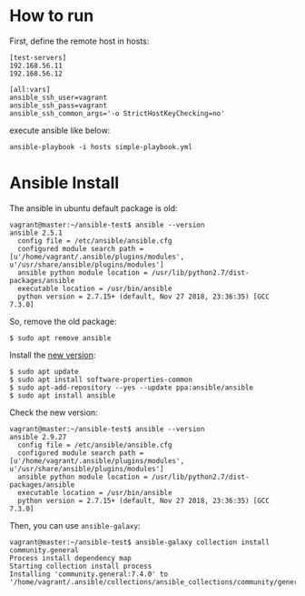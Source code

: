 # How to run
First, define the remote host in hosts:

	[test-servers]
	192.168.56.11
	192.168.56.12

	[all:vars]
	ansible_ssh_user=vagrant
	ansible_ssh_pass=vagrant
	ansible_ssh_common_args='-o StrictHostKeyChecking=no'


execute ansible like below:

	ansible-playbook -i hosts simple-playbook.yml

# Ansible Install

The ansible in ubuntu default package is old:

	vagrant@master:~/ansible-test$ ansible --version
	ansible 2.5.1
	  config file = /etc/ansible/ansible.cfg
	  configured module search path = [u'/home/vagrant/.ansible/plugins/modules', u'/usr/share/ansible/plugins/modules']
	  ansible python module location = /usr/lib/python2.7/dist-packages/ansible
	  executable location = /usr/bin/ansible
	  python version = 2.7.15+ (default, Nov 27 2018, 23:36:35) [GCC 7.3.0]

So, remove the old package:

	$ sudo apt remove ansible

Install the [new version](https://docs.ansible.com/ansible/2.9_ja/installation_guide/intro_installation.html#ubuntu-ansible):

	$ sudo apt update
	$ sudo apt install software-properties-common
	$ sudo apt-add-repository --yes --update ppa:ansible/ansible
	$ sudo apt install ansible

Check the new version:

	vagrant@master:~/ansible-test$ ansible --version
	ansible 2.9.27
	  config file = /etc/ansible/ansible.cfg
	  configured module search path = [u'/home/vagrant/.ansible/plugins/modules', u'/usr/share/ansible/plugins/modules']
	  ansible python module location = /usr/lib/python2.7/dist-packages/ansible
	  executable location = /usr/bin/ansible
	  python version = 2.7.15+ (default, Nov 27 2018, 23:36:35) [GCC 7.3.0]

Then, you can use `ansible-galaxy`:

	vagrant@master:~/ansible-test$ ansible-galaxy collection install community.general
	Process install dependency map
	Starting collection install process
	Installing 'community.general:7.4.0' to '/home/vagrant/.ansible/collections/ansible_collections/community/general'

